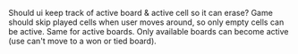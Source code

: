 Should ui keep track of active board & active cell so it can erase?
Game should skip played cells when user moves around, so only empty cells can be active.
Same for active boards.  Only available boards can become active (use can't move to a won or tied board).
